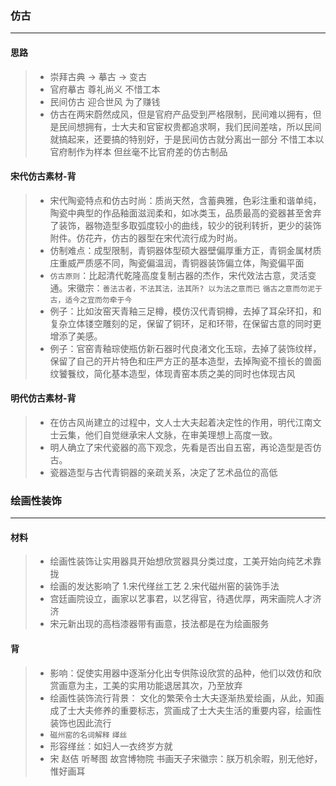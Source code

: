 ### 仿古
----------------------------------------------------------
#### 思路
> - 崇拜古典 -> 摹古 -> 变古 
> - 官府摹古 尊礼尚义 不惜工本
> - 民间仿古 迎合世风 为了赚钱
> - 仿古在两宋蔚然成风，但是官府产品受到严格限制，民间难以拥有，但是民间想拥有，士大夫和官宦权贵都追求啊，我们民间差啥，所以民间就搞起来，还要搞的特别好，于是民间仿古就分离出一部分 不惜工本以官府制作为样本 但丝毫不比官府差的仿古制品

#### 宋代仿古素材-背
> - 宋代陶瓷特点和仿古时尚：质尚天然，含蓄典雅，色彩注重和谐单纯，陶瓷中典型的作品釉面滋润柔和，如冰类玉，品质最高的瓷器甚至舍弃了装饰，器物造型多取弧度较小的曲线，较少的锐利转折，更少的装饰附件。仿花卉，仿古的器型在宋代流行成为时尚。  
> - 仿制难点：成型限制，青铜器体型硕大器壁偏厚重方正，青铜金属材质庄重威严质感不同，陶瓷偏温润，青铜器装饰偏立体，陶瓷偏平面  
> - `仿古原则`：比起清代乾隆高度复制古器的杰作，宋代效法古意，灵活变通。宋徽宗：`善法古者，不法其法，法其所? 以为法之意而已`  `循古之意而勿泥于古，适今之宜而勿牵于今` 
> - 例子：比如汝窑天青釉三足樽，模仿汉代青铜樽，去掉了耳朵环扣，和复杂立体镂空雕刻的足，保留了铜环，足和环带，在保留古意的同时更增添了美感。  
> - 例子：官窑青釉琮使瓶仿新石器时代良渚文化玉琮，去掉了装饰纹样，保留了自己的开片特色和庄严方正的基本造型，去掉陶瓷不擅长的兽面纹饕餮纹，简化基本造型，体现青窑本质之美的同时也体现古风

#### 明代仿古素材-背
> - 在仿古风尚建立的过程中，文人士大夫起着决定性的作用，明代江南文士云集，他们自觉继承宋人文脉，在审美理想上高度一致。
> - 明人确立了宋代瓷器的高下观念，先看是否出自五窑，再论造型是否仿古。
> - 瓷器造型与古代青铜器的亲疏关系，决定了艺术品位的高低

### 绘画性装饰
----------------------------------------------------------
#### 材料
> - 绘画性装饰让实用器具开始想欣赏器具分类过度，工美开始向纯艺术靠拢
> - 绘画的发达影响了 1.宋代缂丝工艺 2.宋代磁州窑的装饰手法
> - 宫廷画院设立，画家以艺事君，以艺得官，待遇优厚，两宋画院人才济济
> - 宋元新出现的高档漆器带有画意，技法都是在为绘画服务

#### 背
> - 影响：促使实用器中逐渐分化出专供陈设欣赏的品种，他们以效仿和欣赏画意为主，工美的实用功能退居其次，乃至放弃
> - 绘画性装饰流行背景： 文化的繁荣令士大夫逐渐热爱绘画，从此，知画成了士大夫修养的重要标志，赏画成了士大夫生活的重要内容，绘画性装饰也因此流行
> - `磁州窑的名词解释` `缂丝`
> - 形容缂丝：如妇人一衣终岁方就
> - 宋 赵佶 听琴图 故宫博物院 书画天子宋徽宗：朕万机余暇，别无他好，惟好画耳
